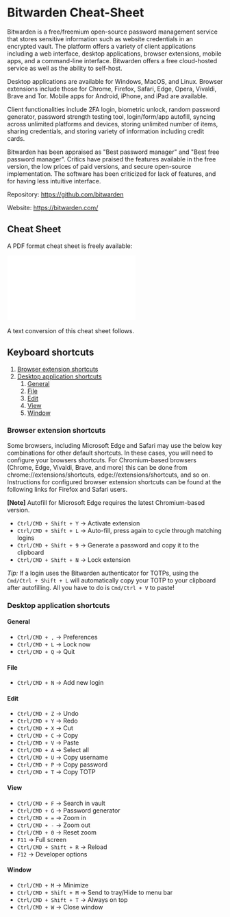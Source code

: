 # Bitwarden Cheat-Sheet

Bitwarden is a free/freemium open-source password management service that stores sensitive information such as website credentials in an encrypted vault. The platform offers a variety of client applications including a web interface, desktop applications, browser extensions, mobile apps, and a command-line interface. Bitwarden offers a free cloud-hosted service as well as the ability to self-host.

Desktop applications are available for Windows, MacOS, and Linux. Browser extensions include those for Chrome, Firefox, Safari, Edge, Opera, Vivaldi, Brave and Tor. Mobile apps for Android, iPhone, and iPad are available.

Client functionalities include 2FA login, biometric unlock, random password generator, password strength testing tool, login/form/app autofill, syncing across unlimited platforms and devices, storing unlimited number of items, sharing credentials, and storing variety of information including credit cards.

Bitwarden has been appraised as "Best password manager" and "Best free password manager". Critics have praised the features available in the free version, the low prices of paid versions, and secure open-source implementation. The software has been criticized for lack of features, and for having less intuitive interface.

Repository: https://github.com/bitwarden

Website: https://bitwarden.com/

## Cheat Sheet

A PDF format cheat sheet is freely available:

![Bitwarden Cheat Sheet](assets/bitwarden-shortcuts.pdf)

A text conversion of this cheat sheet follows.

## Keyboard shortcuts

1. [Browser extension shortcuts](#browser-extension-shortcuts)
1. [Desktop application shortcuts](#desktop-application-shortcuts)
    1. [General](#general)
    1. [File](#file)
    1. [Edit](#edit)
    1. [View](#view)
    1. [Window](#window)

### Browser extension shortcuts

Some browsers, including Microsoft Edge and Safari may use the below key
combinations for other default shortcuts. In these cases, you will need to
configure your browsers shortcuts. For Chromium-based browsers (Chrome,
Edge, Vivaldi, Brave, and more) this can be done from
chrome://extensions/shortcuts, edge://extensions/shortcuts, and so on.
Instructions for configured browser extension shortcuts can be found at the
following links for Firefox and Safari users.

**[Note]** Autofill for Microsoft Edge requires the latest Chromium-based version.

* `Ctrl/CMD + Shift + Y` → Activate extension
* `Ctrl/CMD + Shift + L` → Auto-fill, press again to cycle through matching logins
* `Ctrl/CMD + Shift + 9` → Generate a password and copy it to the clipboard
* `Ctrl/CMD + Shift + N` → Lock extension

*Tip:* If a login uses the Bitwarden authenticator for TOTPs, using the `Cmd/Ctrl + Shift + L` will automatically copy your TOTP to your clipboard after autofilling. All you have to do is `Cmd/Ctrl + V` to paste!

### Desktop application shortcuts

#### General

* `Ctrl/CMD + ,` → Preferences
* `Ctrl/CMD + L` → Lock now
* `Ctrl/CMD + Q` → Quit

#### File

* `Ctrl/CMD + N` → Add new login

#### Edit

* `Ctrl/CMD + Z` → Undo
* `Ctrl/CMD + Y` → Redo
* `Ctrl/CMD + X` → Cut
* `Ctrl/CMD + C` → Copy
* `Ctrl/CMD + V` → Paste
* `Ctrl/CMD + A` → Select all
* `Ctrl/CMD + U` → Copy username
* `Ctrl/CMD + P` → Copy password
* `Ctrl/CMD + T` → Copy TOTP

#### View

* `Ctrl/CMD + F` → Search in vault
* `Ctrl/CMD + G` → Password generator
* `Ctrl/CMD + =` → Zoom in
* `Ctrl/CMD + -` → Zoom out
* `Ctrl/CMD + 0` → Reset zoom
* `F11` → Full screen
* `Ctrl/CMD + Shift + R` → Reload
* `F12` → Developer options

#### Window

* `Ctrl/CMD + M` → Minimize
* `Ctrl/CMD + Shift + M` → Send to tray/Hide to menu bar
* `Ctrl/CMD + Shift + T` → Always on top
* `Ctrl/CMD + W` → Close window
